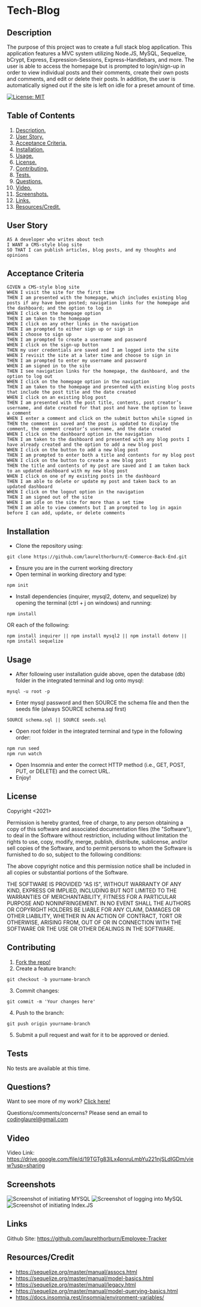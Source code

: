 # Tech-Blog

<a name="descsection"></a>
## Description
The purpose of this project was to create a full stack blog application.  This application features a MVC system utilizing Node.JS, MySQL, Sequelize, bCrypt, Express, Expression-Sessions, Express-Handlebars, and more. The user is able to access the homepage but is prompted to login/sign-up in order to view individual posts and their comments, create their own posts and comments, and edit or delete their posts. In addition, the user is automatically signed out if the site is left on idle for a preset amount of time.

[![License: MIT](https://img.shields.io/badge/License-MIT-yellow.svg)](https://opensource.org/licenses/MIT)


## Table of Contents
1. [ Description. ](#descsection)
2. [ User Story. ](#usersection)
3. [ Acceptance Criteria. ](#acceptancesection)
4. [ Installation. ](#installsection)
5. [ Usage. ](#usagesection)
6. [ License. ](#licensesection)
7. [ Contributing. ](#contribsection)
8. [ Tests. ](#testsection)
9. [ Questions. ](#questionssection)
10. [ Video. ](#videosection)
11. [ Screenshots. ](#picsection)
12. [ Links. ](#linksection)
13. [ Resources/Credit. ](#creditsection)

<a name="usersection"></a>
## User Story
```
AS A developer who writes about tech
I WANT a CMS-style blog site
SO THAT I can publish articles, blog posts, and my thoughts and opinions
```

<a name="acceptancesection"></a>
## Acceptance Criteria
```
GIVEN a CMS-style blog site
WHEN I visit the site for the first time
THEN I am presented with the homepage, which includes existing blog posts if any have been posted; navigation links for the homepage and the dashboard; and the option to log in
WHEN I click on the homepage option
THEN I am taken to the homepage
WHEN I click on any other links in the navigation
THEN I am prompted to either sign up or sign in
WHEN I choose to sign up
THEN I am prompted to create a username and password
WHEN I click on the sign-up button
THEN my user credentials are saved and I am logged into the site
WHEN I revisit the site at a later time and choose to sign in
THEN I am prompted to enter my username and password
WHEN I am signed in to the site
THEN I see navigation links for the homepage, the dashboard, and the option to log out
WHEN I click on the homepage option in the navigation
THEN I am taken to the homepage and presented with existing blog posts that include the post title and the date created
WHEN I click on an existing blog post
THEN I am presented with the post title, contents, post creator’s username, and date created for that post and have the option to leave a comment
WHEN I enter a comment and click on the submit button while signed in
THEN the comment is saved and the post is updated to display the comment, the comment creator’s username, and the date created
WHEN I click on the dashboard option in the navigation
THEN I am taken to the dashboard and presented with any blog posts I have already created and the option to add a new blog post
WHEN I click on the button to add a new blog post
THEN I am prompted to enter both a title and contents for my blog post
WHEN I click on the button to create a new blog post
THEN the title and contents of my post are saved and I am taken back to an updated dashboard with my new blog post
WHEN I click on one of my existing posts in the dashboard
THEN I am able to delete or update my post and taken back to an updated dashboard
WHEN I click on the logout option in the navigation
THEN I am signed out of the site
WHEN I am idle on the site for more than a set time
THEN I am able to view comments but I am prompted to log in again before I can add, update, or delete comments

```

<a name="installsection"></a>
## Installation
* Clone the repository using:
```
git clone https://github.com/laurelthorburn/E-Commerce-Back-End.git
```
* Ensure you are in the current working directory
* Open terminal in working directory and type:
```
npm init
```
* Install dependencies (inquirer, mysql2, dotenv, and sequelize) by opening the terminal (ctrl + j on windows) and running:
```
npm install
```
OR each of the following:
```
npm install inquirer || npm install mysql2 || npm install dotenv || npm install sequelize
```

<a name="usagesection"></a>
## Usage
*  After following user installation guide above, open the database (db) folder in the integrated terminal and log onto mysql:
```
mysql -u root -p
```
* Enter mysql password and then SOURCE the schema file and then the seeds file (always SOURCE schema.sql first)
```
SOURCE schema.sql || SOURCE seeds.sql
```
* Open root folder in the integrated terminal and type in the following order:
```
npm run seed
npm run watch
```
* Open Insomnia and enter the correct HTTP method (i.e., GET, POST, PUT, or DELETE) and the correct URL.
* Enjoy!

<a name="licensesection"></a>
## License
Copyright <2021>

Permission is hereby granted, free of charge, to any person obtaining a copy of this software and associated documentation files (the "Software"), to deal in the Software without restriction, including without limitation the rights to use, copy, modify, merge, publish, distribute, sublicense, and/or sell copies of the Software, and to permit persons to whom the Software is furnished to do so, subject to the following conditions:

The above copyright notice and this permission notice shall be included in all copies or substantial portions of the Software.

THE SOFTWARE IS PROVIDED "AS IS", WITHOUT WARRANTY OF ANY KIND, EXPRESS OR IMPLIED, INCLUDING BUT NOT LIMITED TO THE WARRANTIES OF MERCHANTABILITY, FITNESS FOR A PARTICULAR PURPOSE AND NONINFRINGEMENT. IN NO EVENT SHALL THE AUTHORS OR COPYRIGHT HOLDERS BE LIABLE FOR ANY CLAIM, DAMAGES OR OTHER LIABILITY, WHETHER IN AN ACTION OF CONTRACT, TORT OR OTHERWISE, ARISING FROM, OUT OF OR IN CONNECTION WITH THE SOFTWARE OR THE USE OR OTHER DEALINGS IN THE SOFTWARE.

  <a name="contribsection"></a>
## Contributing
  
1. [Fork the repo!](https://docs.github.com/en/get-started/quickstart/fork-a-repo)
2. Create a feature branch:
```
git checkout -b yourname-branch
```
3. Commit changes:
```
git commit -m 'Your changes here'
```
4. Push to the branch:
```
git push origin yourname-branch
```
5. Submit a pull request and wait for it to be approved or denied.

  <a name="testsection"></a>
## Tests
  No tests are available at this time.

  <a name="questionssection"></a>
## Questions?
  Want to see more of my work? [Click here!](https://github.com/laurelthorburn)

  Questions/comments/concerns? Please send an email to codinglaurel@gmail.com
  
  <a name="videosection"></a>
## Video
   Video Link: https://drive.google.com/file/d/19TGTg83lLx4pnruLmbYu221njSLdIGDm/view?usp=sharing

  <a name="picsection"></a>
  ## Screenshots
  ![Screenshot of initiating MYSQL](./media/screenshot1.png)
  ![Screenshot of logging into MySQL](./media/screenshot2.png)
  ![Screenshot of initiating Index.JS](./media/screenshot3.png)

  <a name="linksection"></a>
  ## Links
  
  Github Site: https://github.com/laurelthorburn/Employee-Tracker

  <a name="creditsection"></a>
## Resources/Credit
* https://sequelize.org/master/manual/assocs.html
* https://sequelize.org/master/manual/model-basics.html
* https://sequelize.org/master/manual/legacy.html
* https://sequelize.org/master/manual/model-querying-basics.html
* https://docs.insomnia.rest/insomnia/environment-variables/




